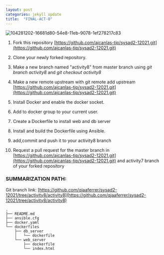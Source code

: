 ```yaml
---
layout: post
categories: jekyll update
title:  "FINAL-ACT-8"
---
```


![104281202-16681d80-54e8-11eb-9078-1ef278217c83](https://user-images.githubusercontent.com/75325962/104575255-ea889b80-5691-11eb-9cff-aff07244d103.png)


1. Fork this repository [https://github.com/ajcanlas-tip/sysad2-12021.git](https://github.com/ajcanlas-tip/sysad2-12021.git)

2. Clone your newly forked repository. 

3. Make a new branch named "activity8" from master branch using *git branch activity8* and *git checkout activity8*

4. Make a new remote upstream with git remote add upstream [https://github.com/ajcanlas-tip/sysad2-12021.git](https://github.com/ajcanlas-tip/sysad2-12021.git)

5. Install Docker and enable the docker socket.

6. Add to docker group to your current user.

7. Create a Dockerfile to install web and db server

8. Install and build the Dockerfile using Ansible.

9. add,commit and push it to your activity8 branch

10. Request a pull request for the master branch in [https://github.com/ajcanlas-tip/sysad2-12021.git](https://github.com/ajcanlas-tip/sysad2-12021.git) and activity7 branch of your forked repository  

### SUMMARIZATION PATH:

Git branch link: [https://github.com/qjaaferrer/sysad2-12021/tree/activity8/activity8](https://github.com/qjaaferrer/sysad2-12021/tree/activity8/activity8)

```
.
├── README.md
├── ansible.cfg
├── docker.yaml
└── dockerfiles
    ├── db_server
    │   └── dockerfile
    └── web_server
        ├── dockerfile
        └── index.html
```
